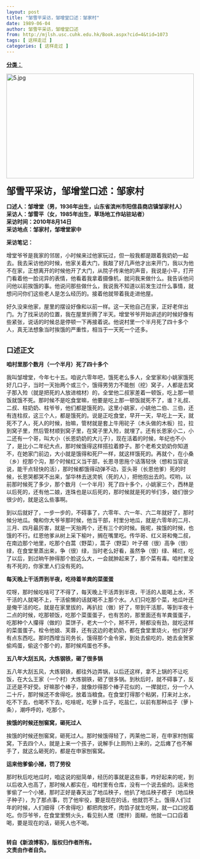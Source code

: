 ```yaml
---
layout: post
title: "邹雪平采访，邹增堂口述：邹家村"
date: 1989-06-04
author: 邹雪平采访，邹增堂口述
from: http://mjlsh.usc.cuhk.edu.hk/Book.aspx?cid=4&tid=1073
tags: [ 这样走过 ]
categories: [ 这样走过 ]
---
```


<div style="margin: 15px 10px 10px 0px;">
 <div>
  <span id="ctl00_ContentPlaceHolder1_chapter1_SubjectLabel" style="font-weight:bold;text-decoration:underline;">
   分类：
  </span>
 </div>
 <p>
  <img align="top" alt="5.jpg" border="0" height="274" src="http://mjlsh.usc.cuhk.edu.hk/medias/contents/1073/5.jpg" width="490"/>
 </p>
 <p>
  <strong>
   <font size="5">
    邹雪平采访，邹增堂口述：邹家村
   </font>
  </strong>
 </p>
 <p>
  <strong>
   口述人：邹增堂（男，1936年出生，山东省滨州市阳信县商店镇邹家村人）
   <br/>
   采访人：邹雪平（女，1985年出生，草场地工作站驻站者）
   <br/>
   采访时间：2010年8月14日
   <br/>
   采访地点：邹家村，邹增堂家中
  </strong>
 </p>
 <p>
  <strong>
   采访笔记：
  </strong>
 </p>
 <p>
  增堂爷爷是我家的邻居，小时候来过他家玩过，但一般我都是跟着我奶奶一起去。我去采访他的时候，他家关着大门，我敲了好几声他才出来开门，我以为他不在家，正想离开的时候他开了大门，从院子传来他的声音，我说是小平，打开门看着他一脸诧异的表情，他看着我拿着摄像机，就问我来做什么。我告诉他问问他以前挨饿的事。他说问那些做什么，我说我不知道以前发生过什么事情，就想问问你们这些老人是怎么经历的。接着他就带着我走进他屋。
 </p>
 <p>
  好久没来他家，屋里的摆设好像和以前一样。这一天他自己在家，正好老伴出门。为了找采访的位置，我在屋里折腾了半天。增堂爷爷开始讲述的时候好像有些紧张，说话的时候总是停顿一下再接着说。他说村里一个半月死了四十多个人，真无法想象当时挨饿的严重性，相当于一天死一个还多。
 </p>
 <p>
  <br/>
  <strong>
   <font size="4">
    口述正文
   </font>
  </strong>
 </p>
 <p>
  <strong>
   咱村里那个数月（一个半月）死了四十多个
  </strong>
 </p>
 <p>
  我叫邹增堂，今年七十五。咱说六零年吧，饿死老么多人，全堂家和小姚家饿死好几口子，当时一天抬两个或三个，饿得男劳力不能刨（挖）窝子，人都是去窝子那入殓（就是把死的人放进棺材）的，全堂他二叔家差着一顿饭，吃上那一顿饭就饿不死。那时候不是吃食堂嘛，他要是吃上那一顿饭就死不了，谁？礼叔、二叔、柱奶奶、柱爷爷，他们都是饿死的。这里小姚家，小姚他二伯、三伯，还有连柱叔，这三个人，都是饿死的。说是正吃食堂，早开一天，早吃上一天，就死不了人，死人的时候，抬嘛，管材就是套上牛用砣子（木头做的木板）拉，拉到窝子里，然后管材顺到窝子里，在窝子里入殓，就埋了。还有长恩家小二，小二还有一个哥，叫大小（长恩奶奶的大儿子），现在活着的时候，年纪也不小了，是比小二年纪大点，那时候饿得这样搭拉着脖子。那个老希文奶奶你知道不，在她家门前边，大小就是饿得和死尸一样，就这样饿死的。再就个，在小桑（乡）挖那个沟，那个时候红义当干部，长恩寻思拖个话落轻快（想和当官说说，能干点轻快的活），那时候都饿得动弹不动，亚头哥（长恩他爹）死的时候，长恩哭都哭不出来，邹华林去送灵帆（死的人），把他抱出去的。哎哟，以前那时候死了多少，那个数月（一个半月）死了四十多个，小姚家三个，西林是以后死的，还有他二娘，连珠也是以后死的，那时候就是死的爷们多，娘们很少很少的，就是这么些事啊。
 </p>
 <p>
  到以后就好了，一步一步的，不碍事了，六零年、六一年、六二年就好了，那时候分地瓜。俺和你大爷爷那时候，他当干部，村里分地瓜，就是六零年的二月、三月、四月最厉害，就是一天抬两个，还有三个的时候。我呢，挨饿的时候，也饿的不行。红恩他爹从树上采下榆叶，搁在嘴里吃。传华哥、红义哥和俺二叔，在南边那个地里，吃那个白蒿（野菜），蒿子（野菜）叶子楞（很）高争（很）绿，在食堂里蒸出来，争（很）绿，当时老么好看，虽然争（很）绿、稀烂，吃了以后，到过晌午肿得那个脸这么大，一会就肿起来了，那个菜有毒。咱村里没有不死的，你家里人们没有死的。
 </p>
 <p>
  <strong>
   每天晚上干活弄到半夜，吃待着羊粪的菜蛋蛋
  </strong>
 </p>
 <p>
  哎呀，那时候吃啥可了不得了，每天晚上干活弄到半夜，干活的人能喝上水，不干活的人就喝不上，干活偷懒的话就喝不上那个水。人们只吃那个菜，地瓜叶还是俺干活的吃，就是在家里拔的，再扒拉（做）好了，带到干活那，等到半夜十二点的时候，吃那顿饭，吃那个菜蛋蛋子，也有苦的，那里面还有羊粪蛋蛋子，吃那种个人攥得（做的）菜饼子，老大一个个，掰不开，掰都没有劲，就吃这样的菜蛋蛋子。栓令他娘、芙蓉，还有这边的老奶奶，都在食堂里烧火，他们好歹有点东西吃。那时西增当司务长，饿得那个金令家，到处去偷吃的，她去金贺家偷鸡蛋，偷这个那个的，那时候鸡蛋也不多。
 </p>
 <p>
  <strong>
   五八年大刮五风，大炼钢铁，砸了很多锅
  </strong>
 </p>
 <p>
  五八年大刮五风，大炼钢铁，都往外边弄锅，以后还这样，拿不上锅的不让吃饭，在大么王家（一个村）大炼钢铁，砸了很多锅。到秋后时，就不碍事了，反正还是不好受。好嘛那个棒子，就像炒得那个棒子花似的，一撵就烂，分一个人二十斤，那时候还不舍得吃，放着当粮食。在食堂打得那个粘粥，打来对上水，吃不下去，也喝不下去，吃啥呢，吃萝卜瓜子，吃盐仁，以前有那种瓜子（萝卜条），潮呼呼的，吃那个。
 </p>
 <p>
  <strong>
   挨饿的时候还刨窖窝，砸死过人
  </strong>
 </p>
 <p>
  挨饿的时候还刨窖窝，砸死过人。那时候饿得轻了，丙莱他二哥，在申家村刨窖窝，下去四个人，就是上来一个孩子，说解手(上厕所)上来的，之后瘫了也不解手了，就这么砸死的，都是在申家刨窖窝。
 </p>
 <p>
  <strong>
   运来他爹偷小猪，罚了劳役
  </strong>
 </p>
 <p>
  那时秋后吃地瓜时，咱这说的挺简单，经历的事就是这些事，咋好起来的呢，到以后收入也高了，那时候人都实在，咱村里有仓库，没有一个说去偷的。运来他爹偷了一个小猪，那时正好是春天出了地瓜秧子，他扒了地瓜秧子模子（地瓜秧子种子），为了那点事，罚了他牢役，要是现在的话，他就罚不上。饿得人们过年的时候，人们细得（不舍得吃）都把肉放坏，肉馅子就生吃啊，就一口口挖着吃。你莎爷爷，在食堂里劈火头，看见别人搅（搅拌）面糊，他就一口口舀着喝，要是现在的话，砸死人也不喝。
 </p>
 <p>
  <br/>
  <strong>
   转自《新浪博客》，版权归作者所有。
   <br/>
   文责由作者自负。
  </strong>
 </p>
</div>

